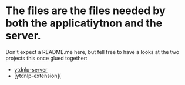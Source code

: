 # The files are the files needed by both the applicatiytnon and the server.

Don't expect a README.me here, but fell free to have a looks at the two projects this once glued together:
- [ytdnlp-server](https://github.com/djfm/ytdpnl-server)
- [ytdnlp-extension](
